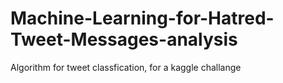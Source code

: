# Machine-Learning-for-Hatred-Tweet-Messages-analysis
Algorithm for tweet classfication, for a kaggle challange
